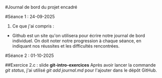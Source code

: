 #Journal de bord du projet encadré

#Séance 1 : 24-09-2025

1. Ce que j'ai compris :

- Github est un site qu'on utilisera pour écrire notre journal de bord individuel. On doit noter notre progression à chaque séance, en indiquant nos réussites et les difficultés rencontrées. 



#Séance 2 : 01-10-2025

##Exercice 2.c : slide **git-intro-exercices**
Après avoir lancer la commande *git status*, j'ai utilisé *git add journal.md* pour l'ajouter dans le dépôt GitHub.

